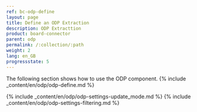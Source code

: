 ```yaml
---
ref: bc-odp-define
layout: page
title: Define an ODP Extraction
description: ODP Extracttion
product: board-connector
parent: odp
permalink: /:collection/:path
weight: 2
lang: en_GB
progressstate: 5
---
```

The following section shows how to use the ODP component.
{% include _content/en/odp/odp-define.md %}

{% include _content/en/odp/odp-settings-update_mode.md %} 
{% include _content/en/odp/odp-settings-filtering.md %}
